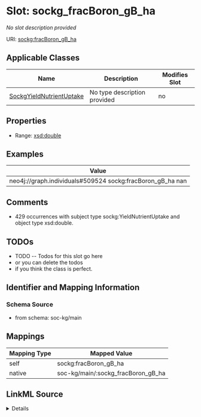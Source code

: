 

# Slot: sockg_fracBoron_gB_ha


_No slot description provided_





URI: [sockg:fracBoron_gB_ha](http://www.semanticweb.org/sockg/ontologies/2024/0/soil-carbon-ontology/fracBoron_gB_ha)



<!-- no inheritance hierarchy -->





## Applicable Classes

| Name | Description | Modifies Slot |
| --- | --- | --- |
| [SockgYieldNutrientUptake](../classes/SockgYieldNutrientUptake.md) | No type description provided |  no  |







## Properties

* Range: [xsd:double](http://www.w3.org/2001/XMLSchema#double)






## Examples

| Value |
| --- |
| neo4j://graph.individuals#509524 sockg:fracBoron_gB_ha nan |

## Comments

* 429 occurrences with subject type sockg:YieldNutrientUptake and object type xsd:double.

## TODOs

* TODO -- Todos for this slot go here
* or you can delete the todos
* if you think the class is perfect.

## Identifier and Mapping Information







### Schema Source


* from schema: soc-kg/main




## Mappings

| Mapping Type | Mapped Value |
| ---  | ---  |
| self | sockg:fracBoron_gB_ha |
| native | soc-kg/main/:sockg_fracBoron_gB_ha |




## LinkML Source

<details>
```yaml
name: sockg_fracBoron_gB_ha
description: No slot description provided
todos:
- TODO -- Todos for this slot go here
- or you can delete the todos
- if you think the class is perfect.
comments:
- 429 occurrences with subject type sockg:YieldNutrientUptake and object type xsd:double.
examples:
- value: neo4j://graph.individuals#509524 sockg:fracBoron_gB_ha nan
from_schema: soc-kg/main
rank: 1000
slot_uri: sockg:fracBoron_gB_ha
alias: sockg_fracBoron_gB_ha
domain_of:
- sockg_YieldNutrientUptake
range: double

```
</details>